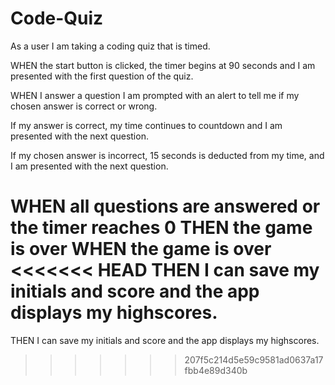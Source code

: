 # Code-Quiz

As a user I am taking a coding quiz that is timed.

WHEN the start button is clicked, the timer begins at 90 seconds and I am presented with the first question of the quiz. 

WHEN I answer a question I am prompted with an alert to tell me if my chosen answer is correct or wrong. 

If my answer is correct, my time continues to countdown and I am presented with the next question. 

If my chosen answer is incorrect, 15 seconds is deducted from my time, and I am presented with the next question.

WHEN all questions are answered or the timer reaches 0
THEN the game is over
WHEN the game is over
<<<<<<< HEAD
THEN I can save my initials and score and the app displays my highscores.
=======
THEN I can save my initials and score and the app displays my highscores.
>>>>>>> 207f5c214d5e59c9581ad0637a17fbb4e89d340b
